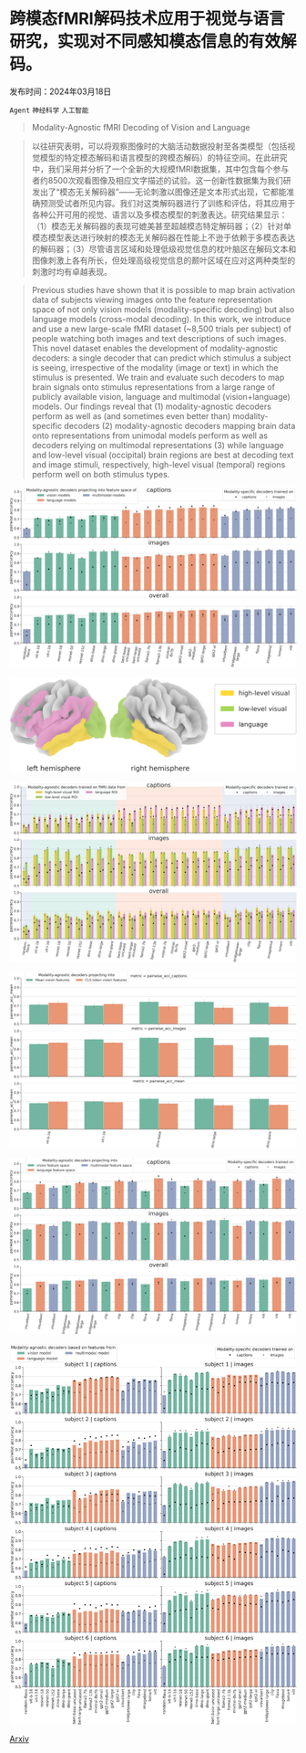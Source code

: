# 跨模态fMRI解码技术应用于视觉与语言研究，实现对不同感知模态信息的有效解码。

发布时间：2024年03月18日

`Agent` `神经科学` `人工智能`

> Modality-Agnostic fMRI Decoding of Vision and Language

> 以往研究表明，可以将观察图像时的大脑活动数据投射至各类模型（包括视觉模型的特定模态解码和语言模型的跨模态解码）的特征空间。在此研究中，我们采用并分析了一个全新的大规模fMRI数据集，其中包含每个参与者约8500次观看图像及相应文字描述的试验。这一创新性数据集为我们研发出了“模态无关解码器”——无论刺激以图像还是文本形式出现，它都能准确预测受试者所见内容。我们对这类解码器进行了训练和评估，将其应用于各种公开可用的视觉、语言以及多模态模型的刺激表达。研究结果显示：（1）模态无关解码器的表现可媲美甚至超越模态特定解码器；（2）针对单模态模型表达进行映射的模态无关解码器在性能上不逊于依赖于多模态表达的解码器；（3）尽管语言区域和处理低级视觉信息的枕叶脑区在解码文本和图像刺激上各有所长，但处理高级视觉信息的颞叶区域在应对这两种类型的刺激时均有卓越表现。

> Previous studies have shown that it is possible to map brain activation data of subjects viewing images onto the feature representation space of not only vision models (modality-specific decoding) but also language models (cross-modal decoding). In this work, we introduce and use a new large-scale fMRI dataset (~8,500 trials per subject) of people watching both images and text descriptions of such images. This novel dataset enables the development of modality-agnostic decoders: a single decoder that can predict which stimulus a subject is seeing, irrespective of the modality (image or text) in which the stimulus is presented. We train and evaluate such decoders to map brain signals onto stimulus representations from a large range of publicly available vision, language and multimodal (vision+language) models. Our findings reveal that (1) modality-agnostic decoders perform as well as (and sometimes even better than) modality-specific decoders (2) modality-agnostic decoders mapping brain data onto representations from unimodal models perform as well as decoders relying on multimodal representations (3) while language and low-level visual (occipital) brain regions are best at decoding text and image stimuli, respectively, high-level visual (temporal) regions perform well on both stimulus types.

![跨模态fMRI解码技术应用于视觉与语言研究，实现对不同感知模态信息的有效解码。](../../../paper_images/2403.11771/features_comparison_pairwise_acc.png)

![跨模态fMRI解码技术应用于视觉与语言研究，实现对不同感知模态信息的有效解码。](../../../paper_images/2403.11771/roi_masks.png)

![跨模态fMRI解码技术应用于视觉与语言研究，实现对不同感知模态信息的有效解码。](../../../paper_images/2403.11771/roi_comparison_pairwise_acc.png)

![跨模态fMRI解码技术应用于视觉与语言研究，实现对不同感知模态信息的有效解码。](../../../paper_images/2403.11771/features_comparison_pairwise_acc_vision_models.png)

![跨模态fMRI解码技术应用于视觉与语言研究，实现对不同感知模态信息的有效解码。](../../../paper_images/2403.11771/features_comparison_pairwise_acc_multimodal_models.png)

![跨模态fMRI解码技术应用于视觉与语言研究，实现对不同感知模态信息的有效解码。](../../../paper_images/2403.11771/features_comparison_pairwise_acc_per_subject.png)

[Arxiv](https://arxiv.org/abs/2403.11771)